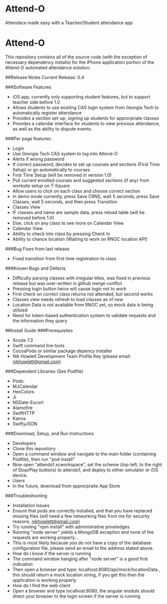 # Attend-O
Attendace made easy with a Teacher/Student attendance app
# Attend-O

This repository contains all of the source code (with the exception of necessary dependency installs) for the iPhone application portion of the Attend-O automated attendance solution.

##Release Notes
Current Release: 0.4

###Software Features
* iOS app, currently only supporting student features, but to support teacher side before 1.0
* Allows students to use existing CAS login system from Georgia Tech to automatically register attendance
* Provides a section set-up, signing up students for approrpriate classes
* Provides a calendar interface for students to view previous attendance, as well as the ability to dispute events.


###Per page features:
* Login 
 * Use Georgia Tech CAS system to log into Attend-O
 * Alerts if wrong password
 * If correct password, decides to set up courses and sections (First Time Setup) or go automatically to courses
* First Time Setup (will be removed in version 1.0)
 * Pull current enrolled courses and suggested sections (if any) from worksite setup on T-Square
 * Allow users to click on each class and choose correct section
 * In demo mode currently, press Save CRNS, wait 5 seconds, press Save Classes, wait 5 seconds, and then press Transition
* Classes View
 * IF classes and name are sample data, press reload table (will be removed before 1.0)
 * Else, click on any class to see more on Calendar View
* Calendar View
 * Ability to check into class by pressing Check In
 * Ability to chance location (Waiting to work on RNOC location API)

 
###Bug Fixes from last release
* Fixed transition from first time registration to class

###Known Bugs and Defects
* Difficulty parsing classes with irregular titles, was fixed in previous release but was over-written in github merge conflict
* Pressing login button twice will cause login not to work
* First check on correct class returns not attended, but second works
* Classes view needs refresh to load classes as of now
* Location Data is not available from RNOC yet, so mock data is being utilized
* Need for token-based authentication system to validate requests and the information they query

##Install Guide
###Prerequisites
* Xcode 7.3
* Swift command line tools
* CocoaPods or similar package depency installer
* Nik Howlett Development Team Profile Key (please email: nikhowlett@gmail.com)

###Dependent Libraries (See Podfile)
* Pods: 
* MJCalendar
* HexColors
* Ji
* NSDate-Escort
* Alamofire
* SwiftHTTP
* Kanna
* SwiftyJSON

###Download, Setup, and Run Instructions
* Developers
 * Clone this repository
 * Open a command window and navigate to the main folder (containing Podfile), then run "pod install"
 * Now open "attendo1.xcworkspace", set the scheme (top-left, to the right of Stop/Play buttons) to attendo1, and deploy to either simulator or iOS device.
* Users
 * In the future, download from approrpraite App Store

###Troubleshooting
* Installation Issues
 * Ensure that pods are correctly installed, and that you have replaced missing files (will need a few networking files from me for security reasons, nikhowlett@gmail.com)
 * Try running "npm install" with administrative priveledges
* Running "node server" yields a MongoDB exception and none of the requests are working properly...
 * This is most likely because you do not have a copy of the database configuration file, please send an email to the address stated above.
* How do I know if the server is running
 * The command window hanging after "node server" is a good first indication
 * Then open a browser and type: localhost:8080/api/mock/locationData , this should return a mock location string, if you get this then the application is working properly
* How do I find the web client
 * Open a browser and type localhost:8080, the angular module should direct your browser to the login screen if the server is running
